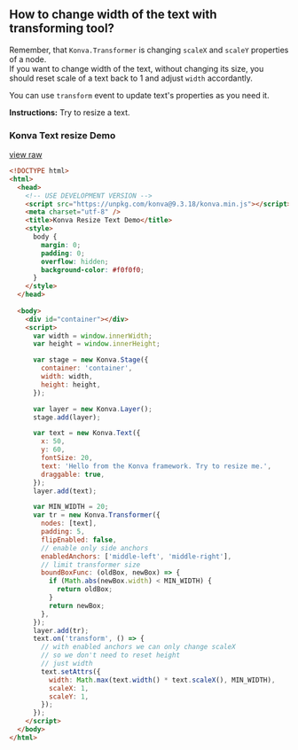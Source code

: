 ## How to change width of the text with transforming tool?

Remember, that `Konva.Transformer` is changing `scaleX` and `scaleY` properties of a node.  
If you want to change width of the text, without changing its size, you should reset scale of a text back to 1 and adjust `width` accordantly.

You can use `transform` event to update text's properties as you need it.

**Instructions:** Try to resize a text.

### Konva Text resize Demo
[view raw](/downloads/code/select_and_transform/Resize_Text.html)

```html
<!DOCTYPE html>
<html>
  <head>
    <!-- USE DEVELOPMENT VERSION -->
    <script src="https://unpkg.com/konva@9.3.18/konva.min.js"></script>
    <meta charset="utf-8" />
    <title>Konva Resize Text Demo</title>
    <style>
      body {
        margin: 0;
        padding: 0;
        overflow: hidden;
        background-color: #f0f0f0;
      }
    </style>
  </head>
  
  <body>
    <div id="container"></div>
    <script>
      var width = window.innerWidth;
      var height = window.innerHeight;

      var stage = new Konva.Stage({
        container: 'container',
        width: width,
        height: height,
      });

      var layer = new Konva.Layer();
      stage.add(layer);

      var text = new Konva.Text({
        x: 50,
        y: 60,
        fontSize: 20,
        text: 'Hello from the Konva framework. Try to resize me.',
        draggable: true,
      });
      layer.add(text);

      var MIN_WIDTH = 20;
      var tr = new Konva.Transformer({
        nodes: [text],
        padding: 5,
        flipEnabled: false,
        // enable only side anchors
        enabledAnchors: ['middle-left', 'middle-right'],
        // limit transformer size
        boundBoxFunc: (oldBox, newBox) => {
          if (Math.abs(newBox.width) < MIN_WIDTH) {
            return oldBox;
          }
          return newBox;
        },
      });
      layer.add(tr);
      text.on('transform', () => {
        // with enabled anchors we can only change scaleX
        // so we don't need to reset height
        // just width
        text.setAttrs({
          width: Math.max(text.width() * text.scaleX(), MIN_WIDTH),
          scaleX: 1,
          scaleY: 1,
        });
      });
    </script>
  </body>
</html>